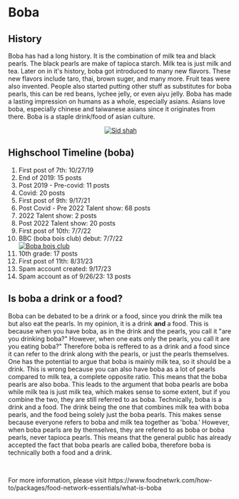 # Boba

<h2><strong>History</strong></h2>

  <p>Boba has had a long history. It is the combination of milk tea and black pearls. The black pearls are make of tapioca starch. Milk tea is just milk and tea. Later on in it's history, boba got introduced to many new flavors. These new flavors include taro, thai, brown suger, and many more. Fruit teas were also invented. People also started putting other stuff as substitutes for boba pearls, this can be red beans, lychee jelly, or even aiyu jelly. Boba has made a lasting impression on humans as a whole, especially asians. Asians love boba, especially chinese and taiwanese asians since it originates from there. Boba is a staple drink/food of asian culture.</p>
<div align="center">
  <a href="https://imgbb.com/"><img src="https://i.ibb.co/16DPFyP/Sid-shah.jpg" alt="Sid shah" border="0"></a>
</div>
<h2>Highschool Timeline (boba)</h2>

<ol>
  <li>First post of 7th: 10/27/19</li>
  <li>End of 2019: 15 posts</li>
  <li>Post 2019 - Pre-covid: 11 posts</li>
  <li>Covid: 20 posts</li>
  <li>First post of 9th: 9/17/21</li>
  <li>Post Covid - Pre 2022 Talent show: 68 posts</li>
  <li>2022 Talent show: 2 posts</li>
  <li>Post 2022 Talent show: 20 posts</li>
  <li>First post of 10th: 7/7/22</li>
  <li>BBC (boba bois club) debut: 7/7/22</li>
  <a href="https://imgbb.com/"><img src="https://i.ibb.co/cwsY88n/Boba-bois-club.jpg" alt="Boba bois club" border="0"></a>
  <li>10th grade: 17 posts</li>
  <li>First post of 11th: 8/31/23</li>
  <li>Spam account created: 9/17/23</li>
  <li>Spam account as of 9/26/23: 13 posts</li>
</ol>
<h2><strong>Is boba a drink or a food?</strong></h2>

  <p>Boba can be debated to be a drink or a food, since you drink the milk tea but also eat the pearls. In my opinion, it is a drink <strong>and</strong> a food. This is because when you have boba, as in the drink and the pearls, you call it "are you drinking boba?" However, when one eats only the pearls, you call it are you eating boba?" Therefore boba is reffered to as a drink and a food since it can refer to the drink along with the pearls, or just the pearls themselves. One has the potential to argue that boba is mainly milk tea, so it should be a drink. This is wrong because you can also have boba as a lot of pearls compared to milk tea, a complete opposite ratio. This means that the boba pearls are also boba. This leads to the argument that boba pearls are boba while milk tea is just milk tea, which makes sense to some extent, but if you combine the two, they are still referred to as boba. Technically, boba is a drink and a food. The drink being the one that combines milk tea with boba pearls, and the food being solely just the boba pearls. This makes sense because everyone refers to boba and milk tea together as 'boba.' However, when boba pearls are by themselves, they are refered to as boba or boba pearls, never tapioca pearls. This means that the general public has already accepted the fact that boba pearls are called boba, therefore boba is technically both a food and a drink.</p>
<br>

<p>For more information, please visit https://www.foodnetwrk.com/how-to/packages/food-network-essentials/what-is-boba</p>
